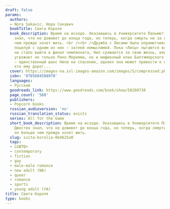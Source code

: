 ```yaml
---
draft: false
params:
  authors:
  - Nora Sakavic, Нора Сакавич
  bookTitle: Свита Короля
  book_description: Время на исходе. Оказавшись в Университете Пальметто, Нил Джостен
    знал, что не доживет до конца года, но теперь, когда смерть не за горами, он больше
    чем прежде хочет жить. <br /><br />Дружба с Лисами была опрометчивой затеей, а
    поцелуй с одним из них — затеей немыслимой. Пока «Лисы» пытаются во что бы то
    ни стало выйти в финал чемпионата, Нил сражается за свою жизнь, ведь теперь ей
    угрожает не только Рико Морияма, но и мафиозный клан Балтиморского Мясника. Правда
    — единственный шанс Нила на спасение, однако она может привести к гибели всех,
    кто ему дорог...
  cover: https://images-na.ssl-images-amazon.com/images/S/compressed.photo.goodreads.com/books/1622834527i/58260738.jpg
  isbn: '9785604588970'
  languages:
  - Русский
  goodreads_link: https://www.goodreads.com/book/show/58260738
  page_count: '560'
  publishers:
  - Popcorn books
  russian_audioversion: 'no'
  russian_translation_status: exists
  series: All for the Game
  short_book_description: Время на исходе. Оказавшись в Университете Пальметто, Нил
    Джостен знал, что не доживет до конца года, но теперь, когда смерть не за горами,
    он больше чем прежде хочет жить.
  slug: svita-korolia-8b4625a0
  tags:
  - LGBTQ+
  - contemporary
  - fiction
  - gay
  - male-male romance
  - new adult (NA)
  - queer
  - romance
  - sports
  - young adult (YA)
title: Свита Короля
type: books
---
```

